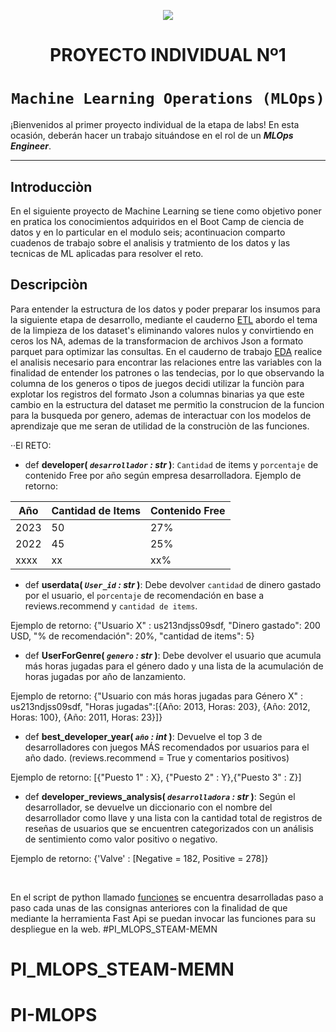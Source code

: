 <p align=center><img src=https://d31uz8lwfmyn8g.cloudfront.net/Assets/logo-henry-white-lg.png><p>

# <h1 align=center> **PROYECTO INDIVIDUAL Nº1** </h1>

# <h1 align=center>**`Machine Learning Operations (MLOps)`**</h1>

<p align="center">


¡Bienvenidos al primer proyecto individual de la etapa de labs! En esta ocasión, deberán hacer un trabajo situándose en el rol de un ***MLOps Engineer***.  

<hr>  

## **Introducciòn**
En el siguiente proyecto de Machine Learning se tiene como objetivo poner en pratica los conocimientos adquiridos en el Boot Camp de ciencia de datos y en lo particular en el modulo seis; acontinuacion comparto cuadenos de trabajo sobre el analisis y tratmiento de los datos y las tecnicas de ML aplicadas para resolver el reto.

## Descripciòn

Para entender la estructura de los datos y poder preparar los insumos para la siguiente etapa de desarrollo, mediante el cauderno [ETL](1ETL_.ipynb) abordo el tema de la limpieza de los dataset's eliminando valores nulos y convirtiendo en ceros los NA, ademas de la transformacion de archivos Json a formato parquet para optimizar las consultas.
En el cauderno de trabajo [EDA](2EDA.ipynb) realice el analisis necesario para encontrar las relaciones entre las variables con la finalidad de entender los patrones o las tendecias, por lo que observando la columna de los generos o tipos de juegos decidi utilizar la funciòn para explotar los registros del formato Json a columnas binarias ya que este cambio en la estructura del dataset  me permitìo la construcion de la funcion para la busqueda por genero, ademas de interactuar con los modelos de aprendizaje que me seran de utilidad de la construciòn de las funciones.

··El RETO:

+ def **developer( *`desarrollador` : str* )**:
    `Cantidad` de items y `porcentaje` de contenido Free por año según empresa desarrolladora. 
Ejemplo de retorno:

| Año  | Cantidad de Items | Contenido Free  |
|------|-------------------|------------------|
| 2023 | 50                | 27%              |
| 2022 | 45                | 25%              |
| xxxx | xx                | xx%              |


+ def **userdata( *`User_id` : str* )**:
    Debe devolver `cantidad` de dinero gastado por el usuario, el `porcentaje` de recomendación en base a reviews.recommend y `cantidad de items`.

Ejemplo de retorno: {"Usuario X" : us213ndjss09sdf, "Dinero gastado": 200 USD, "% de recomendación": 20%, "cantidad de items": 5}

+ def **UserForGenre( *`genero` : str* )**:
    Debe devolver el usuario que acumula más horas jugadas para el género dado y una lista de la acumulación de horas jugadas por año de lanzamiento.

Ejemplo de retorno: {"Usuario con más horas jugadas para Género X" : us213ndjss09sdf,
			     "Horas jugadas":[{Año: 2013, Horas: 203}, {Año: 2012, Horas: 100}, {Año: 2011, Horas: 23}]}
	
+ def **best_developer_year( *`año` : int* )**:
   Devuelve el top 3 de desarrolladores con juegos MÁS recomendados por usuarios para el año dado. (reviews.recommend = True y comentarios positivos)
  
Ejemplo de retorno: [{"Puesto 1" : X}, {"Puesto 2" : Y},{"Puesto 3" : Z}]

+ def **developer_reviews_analysis( *`desarrolladora` : str* )**:
    Según el desarrollador, se devuelve un diccionario con el nombre del desarrollador como llave y una lista con la cantidad total 
    de registros de reseñas de usuarios que se encuentren categorizados con un análisis de sentimiento como valor positivo o negativo. 

Ejemplo de retorno: {'Valve' : [Negative = 182, Positive = 278]}

<br/>

En el script de python llamado  [funciones](funciones.py) se encuentra desarrolladas paso a paso cada unas de las consignas anteriores con la finalidad de que mediante la herramienta Fast Api  se puedan invocar las funciones para su despliegue en la web.
#PI_MLOPS_STEAM-MEMN
# PI_MLOPS_STEAM-MEMN
# PI-MLOPS
